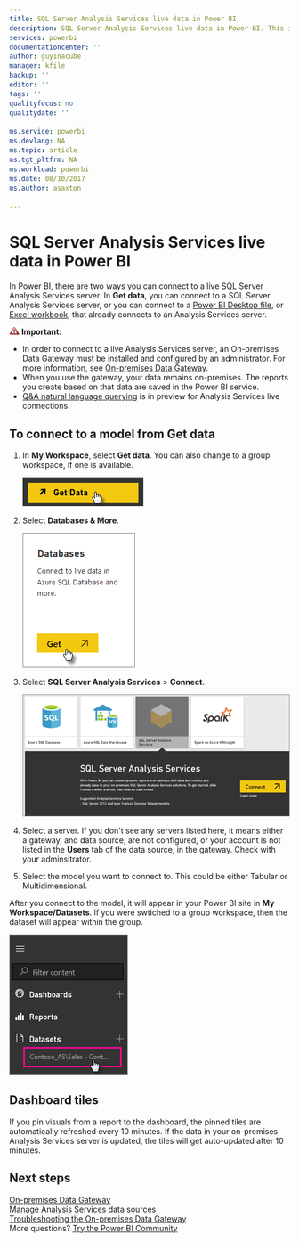 ```yaml
---
title: SQL Server Analysis Services live data in Power BI
description: SQL Server Analysis Services live data in Power BI. This is done via a data source that was configured for an enterprise gateway.
services: powerbi
documentationcenter: ''
author: guyinacube
manager: kfile
backup: ''
editor: ''
tags: ''
qualityfocus: no
qualitydate: ''

ms.service: powerbi
ms.devlang: NA
ms.topic: article
ms.tgt_pltfrm: NA
ms.workload: powerbi
ms.date: 08/10/2017
ms.author: asaxton

---
```

# SQL Server Analysis Services live data in Power BI
In Power BI, there are two ways you can connect to a live SQL Server Analysis Services server. In **Get data**, you can connect to a SQL Server Analysis Services server, or you can connect to a [Power BI Desktop file](service-desktop-files.md), or [Excel workbook](service-excel-workbook-files.md), that already connects to an Analysis Services server.

 ![](media/sql-server-analysis-services-tabular-data/importanticon.png) **Important:**

* In order to connect to a live Analysis Services server, an On-premises Data Gateway must be installed and configured by an administrator. For more information, see [On-premises Data Gateway](service-gateway-onprem.md).
* When you use the gateway, your data remains on-premises.  The reports you create based on that data are saved in the Power BI service. 
* [Q&A natural language querying](service-q-and-a-direct-query.md) is in preview for Analysis Services live connections.

## To connect to a model from Get data
1. In **My Workspace**, select **Get data**. You can also change to a group workspace, if one is available.
   
   ![](media/sql-server-analysis-services-tabular-data/connecttoas_getdatabutton.png)
2. Select **Databases & More**.
   
   ![](media/sql-server-analysis-services-tabular-data/connecttoas_getdata_1.png)
3. Select **SQL Server Analysis Services** > **Connect**. 
   
   ![](media/sql-server-analysis-services-tabular-data/connecttoas_getdata_2.png)
4. Select a server. If you don't see any servers listed here, it means either a gateway, and data source, are not configured, or your account is not listed in the **Users** tab of the data source, in the gateway. Check with your adminsitrator.
5. Select the model you want to connect to. This could be either Tabular or Multidimensional.

After you connect to the model, it will appear in your Power BI site in **My Workspace/Datasets**. If you were swtiched to a group workspace, then the dataset will appear within the group.

![](media/sql-server-analysis-services-tabular-data/connecttoas_dataset_5.png)

## Dashboard tiles
If you pin visuals from a report to the dashboard, the pinned tiles are automatically refreshed every 10 minutes. If the data in your on-premises Analysis Services server is updated, the tiles will get auto-updated after 10 minutes.

## Next steps
[On-premises Data Gateway](service-gateway-onprem.md)  
[Manage Analysis Services data sources](service-gateway-enterprise-manage-ssas.md)  
[Troubleshooting the On-premises Data Gateway](service-gateway-onprem-tshoot.md)  
More questions? [Try the Power BI Community](http://community.powerbi.com/)


